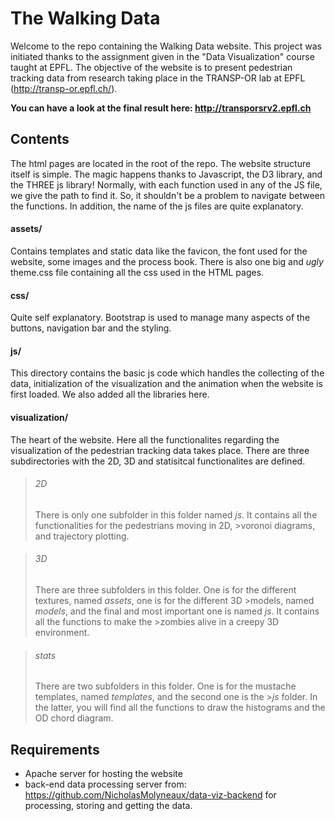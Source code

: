 # The Walking Data
Welcome to the repo containing the Walking Data website. This project was initiated thanks to the assignment given in the "Data Visualization" course taught at EPFL.
The objective of the website is to present pedestrian tracking data from research taking place in the TRANSP-OR lab at EPFL (http://transp-or.epfl.ch/). 

**You can have a look at the final result here: http://transporsrv2.epfl.ch**

## Contents
The html pages are located in the root of the repo. The website structure itself is simple. The magic happens thanks to Javascript, the D3 library, and the THREE js library! Normally, with each function used in any of the JS file, we give the path to find it. So, it shouldn't be a problem to navigate between the functions. In addition, the name of the js files are quite explanatory.

#### assets/
Contains templates and static data like the favicon, the font used for the website, some images and the process book. There is also one big and *ugly* theme.css file containing all the css used in the HTML pages.

#### css/
Quite self explanatory. Bootstrap is used to manage many aspects of the buttons, navigation bar and the styling.

#### js/
This directory contains the basic js code which handles the collecting of the data, initialization of the visualization and the animation when the website is first loaded. We also added all the libraries here.

#### visualization/
The heart of the website. Here all the functionalites regarding the visualization of the pedestrian tracking data takes place.
There are three subdirectories with the 2D, 3D and statisitcal functionalites are defined.

>###### 2D
>There is only one subfolder in this folder named *js*. It contains all the functionalities for the pedestrians moving in 2D, >voronoi diagrams, and trajectory plotting.

>###### 3D
>There are three subfolders in this folder. One is for the different textures, named *assets*, one is for the different 3D >models, named *models*, and the final and most important one is named *js*. It contains all the functions to make the >zombies alive in a creepy 3D environment.

>###### stats
>There are two subfolders in this folder. One is for the mustache templates, named *templates*, and the second one is the >*js* folder. In the latter, you will find all the functions to draw the histograms and the OD chord diagram.

## Requirements
- Apache server for hosting the website
- back-end data processing server from: https://github.com/NicholasMolyneaux/data-viz-backend for processing, storing and getting the data.

